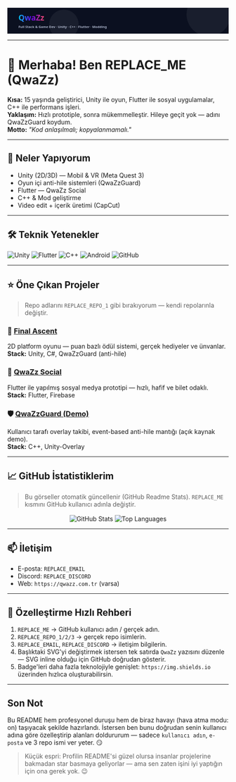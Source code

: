 <!-- =========================
     QwaZz - Şık GitHub README
     Özelleştir: REPLACE_ME olan yerleri değiştir
   ========================= -->

<!-- Animated header (inline SVG) -->
<p align="center">
  <svg width="100%" height="140" viewBox="0 0 1200 140" xmlns="http://www.w3.org/2000/svg" role="img" aria-label="QwaZz header">
    <defs>
      <linearGradient id="g" x1="0" x2="1">
        <stop offset="0%"  stop-color="#00d4ff"/>
        <stop offset="50%" stop-color="#6a00ff"/>
        <stop offset="100%" stop-color="#ff4d6d"/>
      </linearGradient>
    </defs>
    <rect width="1200" height="140" fill="#0b1020"/>
    <g font-family="Segoe UI, Roboto, Arial" font-weight="700" font-size="42" fill="url(#g)">
      <text x="60" y="70" opacity="0.95">QwaZz</text>
      <text x="60" y="110" font-size="18" fill="#b9c2d8" opacity="0.9">Full Stack & Game Dev · Unity · C++ · Flutter · Modding</text>
    </g>
    <!-- subtle moving circles -->
    <g opacity="0.06" fill="#fff">
      <circle cx="1100" cy="35" r="120">
        <animate attributeName="cx" dur="12s" values="1100;100;1100" repeatCount="indefinite"/>
      </circle>
      <circle cx="300" cy="90" r="80">
        <animate attributeName="cx" dur="9s" values="300;900;300" repeatCount="indefinite"/>
      </circle>
    </g>
  </svg>
</p>

---

# 👋 Merhaba! Ben **REPLACE_ME** (QwaZz)
**Kısa:** 15 yaşında geliştirici, Unity ile oyun, Flutter ile sosyal uygulamalar, C++ ile performans işleri.  
**Yaklaşım:** Hızlı prototiple, sonra mükemmelleştir. Hileye geçit yok — adını QwaZzGuard koydum.  
**Motto:** *"Kod anlaşılmalı; kopyalanmamalı."*

---

## 🚀 Neler Yapıyorum
- Unity (2D/3D) — Mobil & VR (Meta Quest 3)
- Oyun içi anti-hile sistemleri (QwaZzGuard)
- Flutter — QwaZz Social
- C++ & Mod geliştirme
- Video edit + içerik üretimi (CapCut)

---

## 🛠️ Teknik Yetenekler
<p>
  <img src="https://img.shields.io/badge/Unity-000000?style=for-the-badge&logo=unity&logoColor=white" alt="Unity"/>
  <img src="https://img.shields.io/badge/Flutter-02569B?style=for-the-badge&logo=flutter&logoColor=white" alt="Flutter"/>
  <img src="https://img.shields.io/badge/C%2B%2B-00599C?style=for-the-badge&logo=c%2B%2B&logoColor=white" alt="C++"/>
  <img src="https://img.shields.io/badge/Android-3DDC84?style=for-the-badge&logo=android&logoColor=white" alt="Android"/>
  <img src="https://img.shields.io/badge/Git-GitHub-181717?style=for-the-badge&logo=github" alt="GitHub"/>
</p>

---

## ⭐ Öne Çıkan Projeler
> Repo adlarını `REPLACE_REPO_1` gibi bırakıyorum — kendi repolarınla değiştir.

### 🔧 [Final Ascent](https://github.com/REPLACE_ME/REPLACE_REPO_1)  
2D platform oyunu — puan bazlı ödül sistemi, gerçek hediyeler ve ünvanlar.  
**Stack:** Unity, C#, QwaZzGuard (anti-hile)

### 📱 [QwaZz Social](https://github.com/REPLACE_ME/REPLACE_REPO_2)  
Flutter ile yapılmış sosyal medya prototipi — hızlı, hafif ve bilet odaklı.  
**Stack:** Flutter, Firebase

### 🛡️ [QwaZzGuard (Demo)](https://github.com/REPLACE_ME/REPLACE_REPO_3)  
Kullanıcı tarafı overlay takibi, event-based anti-hile mantığı (açık kaynak demo).  
**Stack:** C++, Unity-Overlay

---

## 📈 GitHub İstatistiklerim
> Bu görseller otomatik güncellenir (GitHub Readme Stats). `REPLACE_ME` kısmını GitHub kullanıcı adınla değiştir.

<p align="center">
  <img align="center" src="https://github-readme-stats.vercel.app/api?username=REPLACE_ME&show_icons=true&hide_border=true&theme=radical" alt="GitHub Stats"/>
  <img align="center" src="https://github-readme-stats.vercel.app/api/top-langs/?username=REPLACE_ME&layout=compact&hide_border=true&theme=radical" alt="Top Languages"/>
</p>

---

## 📫 İletişim
- E-posta: `REPLACE_EMAIL`  
- Discord: `REPLACE_DISCORD`  
- Web: `https://qwazz.com.tr` (varsa)

---

## 🔧 Özelleştirme Hızlı Rehberi
1. `REPLACE_ME` → GitHub kullanıcı adın / gerçek adın.  
2. `REPLACE_REPO_1/2/3` → gerçek repo isimlerin.  
3. `REPLACE_EMAIL`, `REPLACE_DISCORD` → iletişim bilgilerin.  
4. Başlıktaki SVG'yi değiştirmek istersen tek satırda `QwaZz` yazısını düzenle — SVG inline olduğu için GitHub doğrudan gösterir.  
5. Badge'leri daha fazla teknolojiyle genişlet: `https://img.shields.io` üzerinden hızlıca oluşturabilirsin.

---

## Son Not
Bu README hem profesyonel duruşu hem de biraz havayı (hava atma modu: on) taşıyacak şekilde hazırlandı. İstersen ben bunu doğrudan senin kullanıcı adına göre özelleştirip alanları doldururum — sadece `kullanıcı adın`, `e-posta` ve 3 repo ismi ver yeter. 😏

> Küçük espri: Profilin README'si güzel olursa insanlar projelerine bakmadan star basmaya geliyorlar — ama sen zaten işini iyi yaptığın için ona gerek yok. 😉

